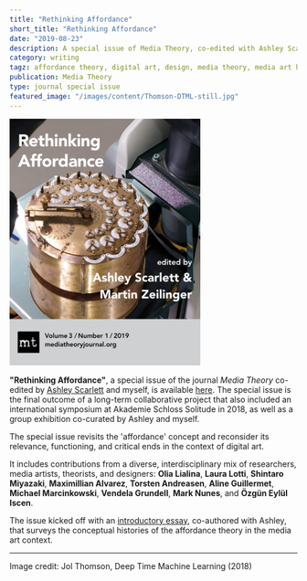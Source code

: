 ```yaml
---
title: "Rethinking Affordance"
short_title: "Rethinking Affordance"
date: "2019-08-23"
description: A special issue of Media Theory, co-edited with Ashley Scarlett
category: writing
tagz: affordance theory, digital art, design, media theory, media art history
publication: Media Theory
type: journal special issue
featured_image: "/images/content/Thomson-DTML-still.jpg"
---
```


![](/images/content/rethinking-affordance-journalcover.jpg)

**"Rethinking Affordance"**, a special issue of the journal _Media Theory_ co-edited by [Ashley Scarlett](https://ashleyscarlett.com/) and myself, is available [here](http://journalcontent.mediatheoryjournal.org/index.php/mt/issue/view/4). The special issue is the final outcome of a long-term collaborative project that also included an international symposium at Akademie Schloss Solitude in 2018, as well as a group exhibition co-curated by Ashley and myself.

The special issue revisits the 'affordance' concept and reconsider its relevance, functioning, and critical ends in the context of digital art.

It includes contributions from a diverse, interdisciplinary mix of researchers, media artists, theorists, and designers: **Olia Lialina**, **Laura Lotti**, **Shintaro Miyazaki**, **Maximillian Alvarez**, **Torsten Andreasen**, **Aline Guillermet**, **Michael Marcinkowski**, **Vendela Grundell**, **Mark Nunes**, and **Özgün Eylül Iscen**.

The issue kicked off with an [introductory essay](http://journalcontent.mediatheoryjournal.org/index.php/mt/article/view/78), co-authored with Ashley, that surveys the conceptual histories of the affordance theory in the media art context.

---
Image credit: Jol Thomson, Deep Time Machine Learning (2018)
